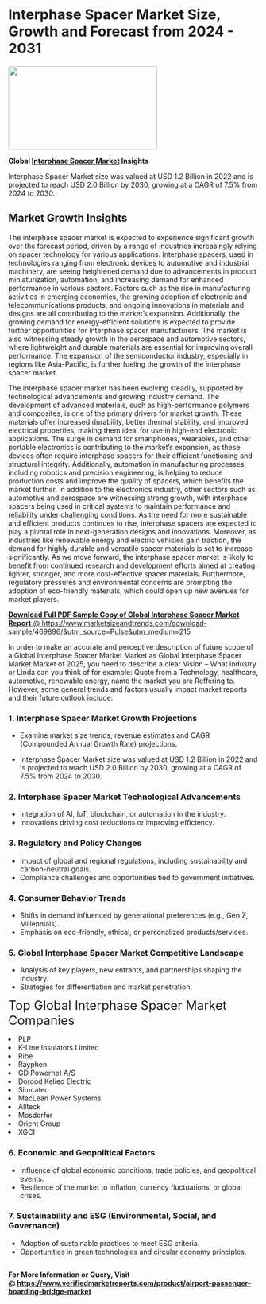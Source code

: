 <H1>Interphase Spacer Market Size, Growth and Forecast from 2024 - 2031</H1><img class="aligncenter size-medium wp-image-584254" src="https://thirdeyenews.in/wp-content/uploads/2024/09/Global-Market-Research-300x168.jpeg" alt="" width="300" height="168" /><p><strong>Global&nbsp;<a href="https://www.marketsizeandtrends.com/download-sample/469896/&amp;utm_source=Pulse&amp;utm_medium=215">Interphase Spacer Market</a> Insights</strong></p><p>Interphase Spacer Market size was valued at USD 1.2 Billion in 2022 and is projected to reach USD 2.0 Billion by 2030, growing at a CAGR of 7.5% from 2024 to 2030.</p><p><h2>Market Growth Insights</h2> <p>The interphase spacer market is expected to experience significant growth over the forecast period, driven by a range of industries increasingly relying on spacer technology for various applications. Interphase spacers, used in technologies ranging from electronic devices to automotive and industrial machinery, are seeing heightened demand due to advancements in product miniaturization, automation, and increasing demand for enhanced performance in various sectors. Factors such as the rise in manufacturing activities in emerging economies, the growing adoption of electronic and telecommunications products, and ongoing innovations in materials and designs are all contributing to the market’s expansion. Additionally, the growing demand for energy-efficient solutions is expected to provide further opportunities for interphase spacer manufacturers. The market is also witnessing steady growth in the aerospace and automotive sectors, where lightweight and durable materials are essential for improving overall performance. The expansion of the semiconductor industry, especially in regions like Asia-Pacific, is further fueling the growth of the interphase spacer market.</p> <p><a href="#"></a></p> <p>The interphase spacer market has been evolving steadily, supported by technological advancements and growing industry demand. The development of advanced materials, such as high-performance polymers and composites, is one of the primary drivers for market growth. These materials offer increased durability, better thermal stability, and improved electrical properties, making them ideal for use in high-end electronic applications. The surge in demand for smartphones, wearables, and other portable electronics is contributing to the market’s expansion, as these devices often require interphase spacers for their efficient functioning and structural integrity. Additionally, automation in manufacturing processes, including robotics and precision engineering, is helping to reduce production costs and improve the quality of spacers, which benefits the market further. In addition to the electronics industry, other sectors such as automotive and aerospace are witnessing strong growth, with interphase spacers being used in critical systems to maintain performance and reliability under challenging conditions. As the need for more sustainable and efficient products continues to rise, interphase spacers are expected to play a pivotal role in next-generation designs and innovations. Moreover, as industries like renewable energy and electric vehicles gain traction, the demand for highly durable and versatile spacer materials is set to increase significantly. As we move forward, the interphase spacer market is likely to benefit from continued research and development efforts aimed at creating lighter, stronger, and more cost-effective spacer materials. Furthermore, regulatory pressures and environmental concerns are prompting the adoption of eco-friendly materials, which could open up new avenues for market players. <p><a href="#"></p><p><span class=""><strong>Download Full PDF Sample Copy of Global Interphase Spacer Market Report</strong> @ <a href="https://www.marketsizeandtrends.com/download-sample/469896/&amp;utm_source=Pulse&amp;utm_medium=215" target="_blank">https://www.marketsizeandtrends.com/download-sample/469896/&amp;utm_source=Pulse&amp;utm_medium=215</a></span></p><p>In order to make an accurate and perceptive description of future scope of a Global&nbsp;Interphase Spacer Market Market as Global&nbsp;Interphase Spacer Market Market of 2025, you need to describe a clear Vision &ndash; What Industry or Linda can you think of for example: Quote from a Technology, healthcare, automotive, renewable energy, name the market you are Reffering to. However, some general trends and factors usually impact market reports and their future outlook include:</p><h3>1.&nbsp;<strong>Interphase Spacer Market Growth Projections</strong></h3><ul><li>Examine market size trends, revenue estimates and CAGR (Compounded Annual Growth Rate) projections.</li><li><p>Interphase Spacer Market size was valued at USD 1.2 Billion in 2022 and is projected to reach USD 2.0 Billion by 2030, growing at a CAGR of 7.5% from 2024 to 2030.</p></li></ul><h3>2.&nbsp;<strong>Interphase Spacer Market Technological Advancements</strong></h3><ul><li>Integration of AI, IoT, blockchain, or automation in the industry.</li><li>Innovations driving cost reductions or improving efficiency.</li></ul><h3>3.&nbsp;<strong>Regulatory and Policy Changes</strong></h3><ul><li>Impact of global and regional regulations, including sustainability and carbon-neutral goals.</li><li>Compliance challenges and opportunities tied to government initiatives.</li></ul><h3>4.&nbsp;<strong>Consumer Behavior Trends</strong></h3><ul><li>Shifts in demand influenced by generational preferences (e.g., Gen Z, Millennials).</li><li>Emphasis on eco-friendly, ethical, or personalized products/services.</li></ul><h3>5.&nbsp;<strong>Global Interphase Spacer Market Competitive Landscape</strong></h3><ul><li>Analysis of key players, new entrants, and partnerships shaping the industry.</li><li>Strategies for differentiation and market penetration.</li></ul><p data-pm-slice="1 1 []"><span style="color: inherit; font-family: inherit; font-size: 25px;">Top Global Interphase Spacer Market Companies</span></p><div class="" data-test-id=""><p><li>PLP</li><li> K-Line Insulators Limited</li><li> Ribe</li><li> Rayphen</li><li> GD Powernet A/S</li><li> Dorood Kelied Electric</li><li> Simcatec</li><li> MacLean Power Systems</li><li> Allteck</li><li> Mosdorfer</li><li> Orient Group</li><li> XGCI</li></p></div><h3>6.&nbsp;<strong>Economic and Geopolitical Factors</strong></h3><ul><li>Influence of global economic conditions, trade policies, and geopolitical events.</li><li>Resilience of the market to inflation, currency fluctuations, or global crises.</li></ul><h3>7.&nbsp;<strong>Sustainability and ESG (Environmental, Social, and Governance)</strong></h3><ul><li>Adoption of sustainable practices to meet ESG criteria.</li><li>Opportunities in green technologies and circular economy principles.</li></ul><h2><strong style="font-size: 14px;">For More Information or Query, Visit @&nbsp;</strong><a style="background-color: #ffffff; font-size: 14px;" href="https://www.marketsizeandtrends.com/report/interphase-spacer-market/" target="_blank">https://www.verifiedmarketreports.com/product/airport-passenger-boarding-bridge-market</a></h2>
